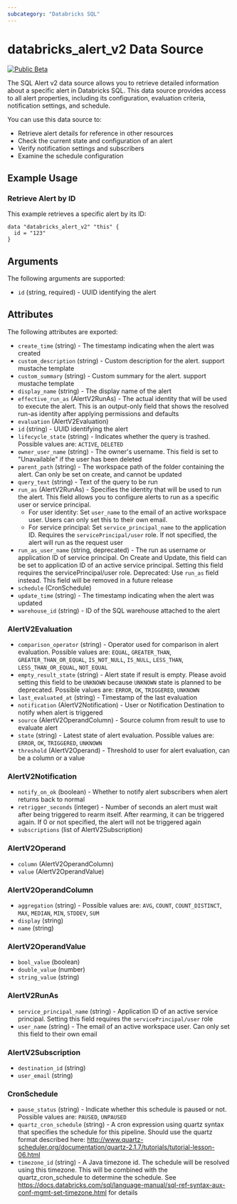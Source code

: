 ```yaml
---
subcategory: "Databricks SQL"
---
```

# databricks_alert_v2 Data Source
[![Public Beta](https://img.shields.io/badge/Release_Stage-Public_Beta-orange)](https://docs.databricks.com/aws/en/release-notes/release-types)

The SQL Alert v2 data source allows you to retrieve detailed information about a specific alert in Databricks SQL. This data source provides access to all alert properties, including its configuration, evaluation criteria, notification settings, and schedule.

You can use this data source to:
- Retrieve alert details for reference in other resources
- Check the current state and configuration of an alert
- Verify notification settings and subscribers
- Examine the schedule configuration

## Example Usage
### Retrieve Alert by ID
This example retrieves a specific alert by its ID:

```hcl
data "databricks_alert_v2" "this" {
  id = "123"
}
```


## Arguments
The following arguments are supported:
* `id` (string, required) - UUID identifying the alert

## Attributes
The following attributes are exported:
* `create_time` (string) - The timestamp indicating when the alert was created
* `custom_description` (string) - Custom description for the alert. support mustache template
* `custom_summary` (string) - Custom summary for the alert. support mustache template
* `display_name` (string) - The display name of the alert
* `effective_run_as` (AlertV2RunAs) - The actual identity that will be used to execute the alert.
  This is an output-only field that shows the resolved run-as identity after applying
  permissions and defaults
* `evaluation` (AlertV2Evaluation)
* `id` (string) - UUID identifying the alert
* `lifecycle_state` (string) - Indicates whether the query is trashed. Possible values are: `ACTIVE`, `DELETED`
* `owner_user_name` (string) - The owner's username. This field is set to "Unavailable" if the user has been deleted
* `parent_path` (string) - The workspace path of the folder containing the alert. Can only be set on create, and cannot be updated
* `query_text` (string) - Text of the query to be run
* `run_as` (AlertV2RunAs) - Specifies the identity that will be used to run the alert.
  This field allows you to configure alerts to run as a specific user or service principal.
  - For user identity: Set `user_name` to the email of an active workspace user. Users can only set this to their own email.
  - For service principal: Set `service_principal_name` to the application ID. Requires the `servicePrincipal/user` role.
  If not specified, the alert will run as the request user
* `run_as_user_name` (string, deprecated) - The run as username or application ID of service principal.
  On Create and Update, this field can be set to application ID of an active service principal. Setting this field requires the servicePrincipal/user role.
  Deprecated: Use `run_as` field instead. This field will be removed in a future release
* `schedule` (CronSchedule)
* `update_time` (string) - The timestamp indicating when the alert was updated
* `warehouse_id` (string) - ID of the SQL warehouse attached to the alert

### AlertV2Evaluation
* `comparison_operator` (string) - Operator used for comparison in alert evaluation. Possible values are: `EQUAL`, `GREATER_THAN`, `GREATER_THAN_OR_EQUAL`, `IS_NOT_NULL`, `IS_NULL`, `LESS_THAN`, `LESS_THAN_OR_EQUAL`, `NOT_EQUAL`
* `empty_result_state` (string) - Alert state if result is empty. Please avoid setting this field to be `UNKNOWN` because `UNKNOWN` state is planned to be deprecated. Possible values are: `ERROR`, `OK`, `TRIGGERED`, `UNKNOWN`
* `last_evaluated_at` (string) - Timestamp of the last evaluation
* `notification` (AlertV2Notification) - User or Notification Destination to notify when alert is triggered
* `source` (AlertV2OperandColumn) - Source column from result to use to evaluate alert
* `state` (string) - Latest state of alert evaluation. Possible values are: `ERROR`, `OK`, `TRIGGERED`, `UNKNOWN`
* `threshold` (AlertV2Operand) - Threshold to user for alert evaluation, can be a column or a value

### AlertV2Notification
* `notify_on_ok` (boolean) - Whether to notify alert subscribers when alert returns back to normal
* `retrigger_seconds` (integer) - Number of seconds an alert must wait after being triggered to rearm itself. After rearming, it can be triggered again. If 0 or not specified, the alert will not be triggered again
* `subscriptions` (list of AlertV2Subscription)

### AlertV2Operand
* `column` (AlertV2OperandColumn)
* `value` (AlertV2OperandValue)

### AlertV2OperandColumn
* `aggregation` (string) - Possible values are: `AVG`, `COUNT`, `COUNT_DISTINCT`, `MAX`, `MEDIAN`, `MIN`, `STDDEV`, `SUM`
* `display` (string)
* `name` (string)

### AlertV2OperandValue
* `bool_value` (boolean)
* `double_value` (number)
* `string_value` (string)

### AlertV2RunAs
* `service_principal_name` (string) - Application ID of an active service principal. Setting this field requires the `servicePrincipal/user` role
* `user_name` (string) - The email of an active workspace user. Can only set this field to their own email

### AlertV2Subscription
* `destination_id` (string)
* `user_email` (string)

### CronSchedule
* `pause_status` (string) - Indicate whether this schedule is paused or not. Possible values are: `PAUSED`, `UNPAUSED`
* `quartz_cron_schedule` (string) - A cron expression using quartz syntax that specifies the schedule for this pipeline.
  Should use the quartz format described here: http://www.quartz-scheduler.org/documentation/quartz-2.1.7/tutorials/tutorial-lesson-06.html
* `timezone_id` (string) - A Java timezone id. The schedule will be resolved using this timezone.
  This will be combined with the quartz_cron_schedule to determine the schedule.
  See https://docs.databricks.com/sql/language-manual/sql-ref-syntax-aux-conf-mgmt-set-timezone.html for details
